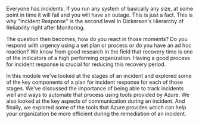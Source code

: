 Everyone has incidents. If you run any system of basically any size, at
some point in time it will fail and you will have an outage. This is just a
fact. This is why "Incident Response" is the second level in Dickerson's
Hierarchy of Reliability right after Monitoring.

The question then becomes, how do you react in those moments? Do you
respond with urgency using a set plan or process or do you have an ad hoc
reaction? We know from good research in the field that recovery time is one
of the indicators of a high performing organization. Having a good process
for incident response is crucial for reducing this recovery period.

In this module we've looked at the stages of an incident and explored some
of the key components of a plan for incident response for each of those
stages. We've discussed the importance of being able to track incidents
well and ways to automate that process using tools provided by Azure. We
also looked at the key aspects of communication during an incident. And
finally, we explored some of the tools that Azure provides which can help
your organization be more efficient during the remediation of an incident.
